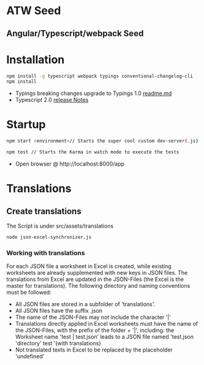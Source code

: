 # ATW Seed
## Angular/Typescript/webpack Seed

# Installation
```bash
npm install -g typescript webpack typings conventional-changelog-cli
npm install
```
* Typings breaking changes upgrade to Typings 1.0 [readme.md](https://github.com/typings/typings/blob/master/README.md)
* Typescript 2.0 [release Notes](http://www.typescriptlang.org/docs/release-notes/typescript-2.0.html)

# Startup
```bash
npm start <environment>// Starts the super cool custom dev-server(.js) for the environment (default:local) check out ./config/proxy.config.js for more information

npm test // Starts the Karma in watch mode to execute the tests

```
* Open browser @ http://localhost:8000/app

# Translations
## Create translations
The Script is under src/assets/translations
```bash
node json-excel-synchronizer.js
```
### Working with translations

For each JSON file a worksheet in Excel is created, while existing worksheets are already supplemented with new keys in JSON files. 
The translations from Excel are updated in the JSON-Files (the Excel is the master for translations).
The following directory and naming conventions must be followed:
* All JSON files are stored in a subfolder of 'translations'.
* All JSON files have the suffix .json
* The name of the JSON-Files may not include the character '|'
* Translations directly applied in Excel worksheets must have the name of the JSON-Files, with the prefix of the folder + '|', including: the Worksheet name 'test | test.json' leads to a JSON file named 'test.json 'directory' test '(with translations)
* Not translated texts in Excel to be replaced by the placeholder 'undefined'
